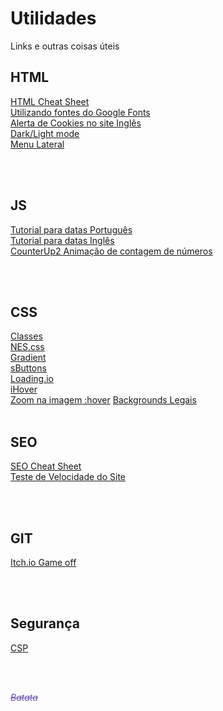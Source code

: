 # Utilidades
<p>Links e outras coisas úteis</p>

<h2>HTML</h2>
<a href="https://htmlcheatsheet.com/?fbclid=IwAR1VgGnQ6i1ZqhzgxWd5lC7Asx24gyRi-_hQVrf6iXVwX-iUYVpwMM6YBiI" target="_Blank">HTML Cheat Sheet</a><br>
<a href="https://metring.com.br/como-utilizar-o-google-fonts" target="_Blank">Utilizando fontes do Google Fonts</a><br>
<a href="https://html-online.com/articles/cookie-consent-warning-strap-website/" target="_Blank">Alerta de Cookies no site Inglês</a><br>
<a href="https://codepen.io/borntofrappe/pen/aboPapm" target="_Blank">Dark/Light mode</a><br>
<a href="https://bootstrapious.com/p/bootstrap-sidebar" target="_Blank">Menu Lateral</a><br>

<br><br>


<h2>JS</h2>
<a href="https://metring.com.br/diferenca-entre-datas-em-javascript" target="_Blank">Tutorial para datas Português</a><br>
<a href="https://www.scriptol.com/javascript/dates-difference.php" target="_Blank">Tutorial para datas Inglês</a><br>
<a href="https://github.com/bfintal/Counter-Up2" target="_Blank">CounterUp2 Animação de contagem de números</a><br>

<br><br>


<h2>CSS</h2>
<a href="https://metring.com.br/css-classe-dentro-de-outra-classe" target="_Blank">Classes</a><br>
<a href="https://nostalgic-css.github.io/NES.css/" target="_Blank">NES.css</a><br>
<a href="https://uigradients.com/" target="_Blank">Gradient</a><br>
<a href="https://deploy-preview-1067--clever-boyd-7dd108.netlify.app/index.html" target="_Blank">sButtons</a><br>
<a href="https://loading.io" target="_Blank">Loading.io</a><br>
<a href="http://gudh.github.io/ihover/dist/index.html" target="_Blank">iHover</a><br>
<a href="https://awik.io/background-image-zoom-hover/" target="_Blank">Zoom na imagem :hover</a>
<a href="https://coolbackgrounds.io" target="_Blank">Backgrounds Legais</a>
<br><br>


<h2>SEO</h2>
<a href="https://htmlcheatsheet.com/seo/?fbclid=IwAR1iYHOQaN1NZ79JDlCuo8bNyLFavbQhCDAzWBSaNB7uF8__7brPqLS7HpY" target="_Blank">SEO Cheat Sheet</a><br>
<a href="developers.google.com/speed/pagespeed/insights/" target="_Blank">Teste de Velocidade do Site</a><br>

<br><br>

<h2>GIT</h2>
<a href="https://itch.io/jam/game-off-2020" target="_Blank">Itch.io Game off</a><br>

<br><br>

<h2>Segurança</h2>
<a href="https://dev.to/mattferderer/what-is-csp-why--how-to-add-it-to-your-website-28df" target="_Blank">CSP</a>
  
<br><br>

<i style="color: #684BB5; text-decoration:line-through;">Batata</i>

